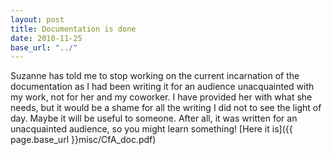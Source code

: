 ```yaml
---
layout: post
title: Documentation is done
date: 2010-11-25
base_url: "../"
---
```


Suzanne has told me to stop working on the current incarnation of the documentation as I had been writing it for an audience unacquainted with my work, not for her and my coworker. I have provided her with what she needs, but it would be a shame for all the writing I did not to see the light of day. Maybe it will be useful to someone. After all, it was written for an unacquainted audience, so you might learn something! [Here it is]({{ page.base_url }}misc/CfA_doc.pdf)

